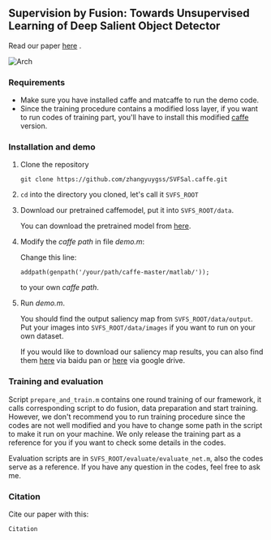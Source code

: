 ## Supervision by Fusion: Towards Unsupervised Learning of Deep Salient Object Detector

Read our paper [here](http://openaccess.thecvf.com/content_ICCV_2017/papers/Zhang_Supervision_by_Fusion_ICCV_2017_paper.pdf) .

![Arch](https://zhangyuygss.github.io/uploads/SVFSal_Arch.png)

### Requirements

+ Make sure you have installed caffe and matcaffe to run the demo code.
+ Since the training procedure contains a modified loss layer, if you want to run codes of training part, you'll have to install this modified [caffe](https://github.com/zhangyuygss/caffe-modified) version. 

### Installation and demo

1. Clone the repository

   `git clone https://github.com/zhangyuygss/SVFSal.caffe.git  `

2. `cd` into the directory you cloned, let's call it `SVFS_ROOT`

3. Download our pretrained caffemodel, put it into `SVFS_ROOT/data`.

   You can download the pretrained model from [here](https://drive.google.com/open?id=1zwXvBkaGcGxyYfE_K9zfa69K2npdZbIx).

4. Modify the *caffe path* in file *demo.m*:

   Change this line:

   `addpath(genpath('/your/path/caffe-master/matlab/'));`

   to your own *caffe path*.

5. Run *demo.m*.

   You should find the output saliency map from `SVFS_ROOT/data/output`. Put your images into `SVFS_ROOT/data/images` if you want to run on your own dataset.

   If you would like to download our saliency map results, you can also find them [here](https://pan.baidu.com/s/1gfCOxkJ)  via baidu pan or  [here](https://drive.google.com/open?id=1U04GTkN7KkNFDgT4iUqspJote7QYqGiG) via google drive.

### Training and evaluation

Script `prepare_and_train.m` contains one round training of our framework, it calls corresponding script to do fusion, data preparation and start training. However, we don't recommend you to run training procedure since the codes are not well modified and you have to change some path in the script to make it run on your machine. We only release the training part as a reference for you if you want to check some details in the codes.

Evaluation scripts are in `SVFS_ROOT/evaluate/evaluate_net.m`, also the codes serve as a reference. If you have any question in the codes, feel free to ask me.

### Citation

Cite our paper with this:

`Citation`

